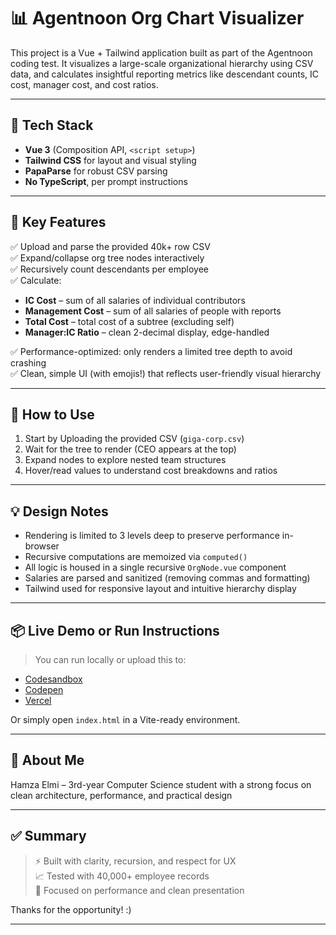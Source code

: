 # 📊 Agentnoon Org Chart Visualizer

This project is a Vue + Tailwind application built as part of the Agentnoon coding test. It visualizes a large-scale organizational hierarchy using CSV data, and calculates insightful reporting metrics like descendant counts, IC cost, manager cost, and cost ratios.

---

## 🔧 Tech Stack

- **Vue 3** (Composition API, `<script setup>`)
- **Tailwind CSS** for layout and visual styling
- **PapaParse** for robust CSV parsing
- **No TypeScript**, per prompt instructions

---

## 🧠 Key Features

✅ Upload and parse the provided 40k+ row CSV  
✅ Expand/collapse org tree nodes interactively  
✅ Recursively count descendants per employee  
✅ Calculate:
- **IC Cost** – sum of all salaries of individual contributors  
- **Management Cost** – sum of all salaries of people with reports  
- **Total Cost** – total cost of a subtree (excluding self)  
- **Manager:IC Ratio** – clean 2-decimal display, edge-handled  

✅ Performance-optimized: only renders a limited tree depth to avoid crashing  
✅ Clean, simple UI (with emojis!) that reflects user-friendly visual hierarchy  

---

## 🧪 How to Use

1. Start by Uploading the provided CSV (`giga-corp.csv`)
2. Wait for the tree to render (CEO appears at the top)
3. Expand nodes to explore nested team structures
4. Hover/read values to understand cost breakdowns and ratios

---

## 💡 Design Notes

- Rendering is limited to 3 levels deep to preserve performance in-browser  
- Recursive computations are memoized via `computed()`  
- All logic is housed in a single recursive `OrgNode.vue` component  
- Salaries are parsed and sanitized (removing commas and formatting)  
- Tailwind used for responsive layout and intuitive hierarchy display

---

## 📦 Live Demo or Run Instructions

> You can run locally or upload this to:
- [Codesandbox](https://codesandbox.io)
- [Codepen](https://codepen.io)
- [Vercel](https://vercel.com)

Or simply open `index.html` in a Vite-ready environment.

---

## 🙋 About Me

Hamza Elmi – 3rd-year Computer Science student with a strong focus on clean architecture, performance, and practical design

---


## ✅ Summary

> ⚡ Built with clarity, recursion, and respect for UX  
> 📈 Tested with 40,000+ employee records  
> 💼 Focused on performance and clean presentation  

Thanks for the opportunity! :)


---
